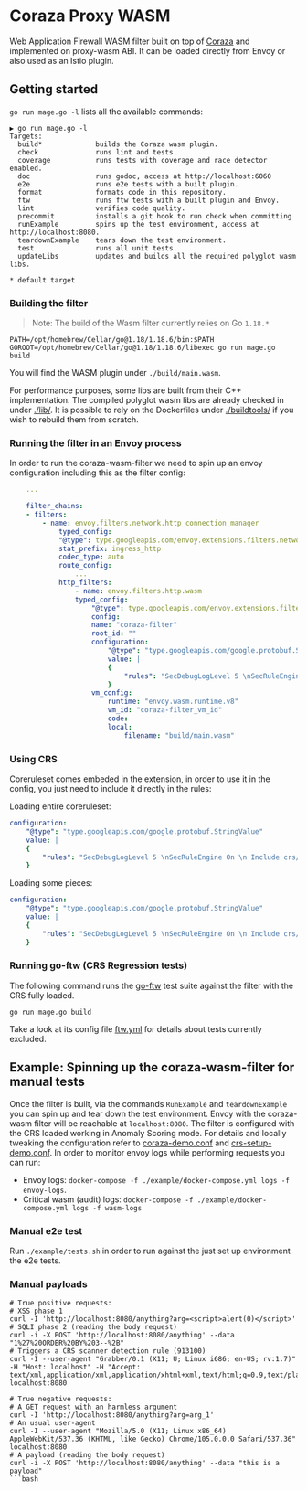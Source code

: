 # Coraza Proxy WASM

Web Application Firewall WASM filter built on top of [Coraza](https://github.com/corazawaf/coraza) and implemented on proxy-wasm ABI. It can be loaded directly from Envoy or also used as an Istio plugin.

## Getting started
`go run mage.go -l` lists all the available commands:
```
▶ go run mage.go -l
Targets:
  build*             builds the Coraza wasm plugin.
  check              runs lint and tests.
  coverage           runs tests with coverage and race detector enabled.
  doc                runs godoc, access at http://localhost:6060
  e2e                runs e2e tests with a built plugin.
  format             formats code in this repository.
  ftw                runs ftw tests with a built plugin and Envoy.
  lint               verifies code quality.
  precommit          installs a git hook to run check when committing
  runExample         spins up the test environment, access at http://localhost:8080.
  teardownExample    tears down the test environment.
  test               runs all unit tests.
  updateLibs         updates and builds all the required polyglot wasm libs.

* default target
```
### Building the filter
>Note: The build of the Wasm filter currently relies on Go `1.18.*`
```
PATH=/opt/homebrew/Cellar/go@1.18/1.18.6/bin:$PATH  GOROOT=/opt/homebrew/Cellar/go@1.18/1.18.6/libexec go run mage.go build
```
You will find the WASM plugin under `./build/main.wasm`.

For performance purposes, some libs are built from their C++ implementation. The compiled polyglot wasm libs are already checked in under [./lib/](./lib/). It is possible to rely on the Dockerfiles under [./buildtools/](./buildtools/) if you wish to rebuild them from scratch.

### Running the filter in an Envoy process

In order to run the coraza-wasm-filter we need to spin up an envoy configuration including this as the filter config:

```yaml
    ...

    filter_chains:
    - filters:
        - name: envoy.filters.network.http_connection_manager
            typed_config:
            "@type": type.googleapis.com/envoy.extensions.filters.network.http_connection_manager.v3.HttpConnectionManager
            stat_prefix: ingress_http
            codec_type: auto
            route_config:
                ...
            http_filters:
                - name: envoy.filters.http.wasm
                typed_config:
                    "@type": type.googleapis.com/envoy.extensions.filters.http.wasm.v3.Wasm
                    config:
                    name: "coraza-filter"
                    root_id: ""
                    configuration:
                        "@type": "type.googleapis.com/google.protobuf.StringValue"
                        value: |
                        {
                            "rules": "SecDebugLogLevel 5 \nSecRuleEngine On \nSecRule REQUEST_URI \"@streq /admin\" \"id:101,phase:1,t:lowercase,deny\""
                        }
                    vm_config:
                        runtime: "envoy.wasm.runtime.v8"
                        vm_id: "coraza-filter_vm_id"
                        code:
                        local:
                            filename: "build/main.wasm"
```

### Using CRS

Coreruleset comes embeded in the extension, in order to use it in the config, you just need to include it directly in the rules:

Loading entire coreruleset:

```yaml
configuration:
    "@type": "type.googleapis.com/google.protobuf.StringValue"
    value: |
    {
        "rules": "SecDebugLogLevel 5 \nSecRuleEngine On \n Include crs/*.conf"
    }
```

Loading some pieces:

```yaml
configuration:
    "@type": "type.googleapis.com/google.protobuf.StringValue"
    value: |
    {
        "rules": "SecDebugLogLevel 5 \nSecRuleEngine On \n Include crs/REQUEST-901-INITIALIZATION.conf"
    }
```

### Running go-ftw (CRS Regression tests)

The following command runs the [go-ftw](https://github.com/fzipi/go-ftw) test suite against the filter with the CRS fully loaded.
```
go run mage.go build
```
Take a look at its config file [ftw.yml](./ftw/ftw.yml) for details about tests currently excluded.

## Example: Spinning up the coraza-wasm-filter for manual tests
Once the filter is built, via the commands `RunExample` and `teardownExample` you can spin up and tear down the test environment. Envoy with the coraza-wasm filter will be reachable at `localhost:8080`. The filter is configured with the CRS loaded working in Anomaly Scoring mode. For details and locally tweaking the configuration refer to [coraza-demo.conf](./rules/coraza-demo.conf) and [crs-setup-demo.conf](./rules/crs-setup-demo.conf).
In order to monitor envoy logs while performing requests you can run:
- Envoy logs: `docker-compose -f ./example/docker-compose.yml logs -f envoy-logs`.
- Critical wasm (audit) logs: `docker-compose -f ./example/docker-compose.yml logs -f wasm-logs`
### Manual e2e test
Run `./example/tests.sh` in order to run against the just set up environment the e2e tests.
### Manual payloads
```
# True positive requests:
# XSS phase 1
curl -I 'http://localhost:8080/anything?arg=<script>alert(0)</script>'
# SQLI phase 2 (reading the body request)
curl -i -X POST 'http://localhost:8080/anything' --data "1%27%20ORDER%20BY%203--%2B"
# Triggers a CRS scanner detection rule (913100)
curl -I --user-agent "Grabber/0.1 (X11; U; Linux i686; en-US; rv:1.7)" -H "Host: localhost" -H "Accept: text/xml,application/xml,application/xhtml+xml,text/html;q=0.9,text/plain;q=0.8,image/png,*/*;q=0.5" localhost:8080

# True negative requests:
# A GET request with an harmless argument
curl -I 'http://localhost:8080/anything?arg=arg_1'
# An usual user-agent
curl -I --user-agent "Mozilla/5.0 (X11; Linux x86_64) AppleWebKit/537.36 (KHTML, like Gecko) Chrome/105.0.0.0 Safari/537.36" localhost:8080
# A payload (reading the body request)
curl -i -X POST 'http://localhost:8080/anything' --data "this is a payload"
```bash
